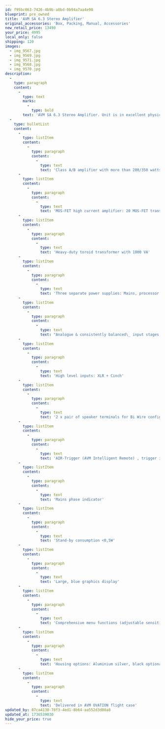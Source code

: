 ```yaml
---
id: f95bc063-7426-4b9b-a8bd-0b94a7aa4e98
blueprint: pre_owned
title: 'AVM SA 6.3 Stereo Amplifier'
original_accessories: 'Box, Packing, Manual, Accessories'
new_retail_price: 13490
your_price: 4995
local_only: false
shipping: 120
images:
  - img_9567.jpg
  - img_9569.jpg
  - img_9571.jpg
  - img_9568.jpg
  - img_9570.jpg
description:
  -
    type: paragraph
    content:
      -
        type: text
        marks:
          -
            type: bold
        text: 'AVM SA 6.3 Stereo Amplifier. Unit is in excellent physical and functional condition with original flight case and accessories. There is one very small nick in the top panel (pictured), otherwise, near perfect. Unit sells as new for $13,490.00'
  -
    type: bulletList
    content:
      -
        type: listItem
        content:
          -
            type: paragraph
            content:
              -
                type: text
                text: 'Class A/B amplifier with more than 200/350 watts per channel (8/4 Ohm)'
      -
        type: listItem
        content:
          -
            type: paragraph
            content:
              -
                type: text
                text: 'MOS-FET high current amplifier: 20 MOS-FET transistors per channel deliver a maximum of 180 Ampere per channel'
      -
        type: listItem
        content:
          -
            type: paragraph
            content:
              -
                type: text
                text: 'Heavy-duty toroid transformer with 1000 VA'
      -
        type: listItem
        content:
          -
            type: paragraph
            content:
              -
                type: text
                text: 'Three separate power supplies: Mains, processor unit, silent power supply for input circuit'
      -
        type: listItem
        content:
          -
            type: paragraph
            content:
              -
                type: text
                text: "Analogue & consistently balanced\_ input stages, entirely DC coupled"
      -
        type: listItem
        content:
          -
            type: paragraph
            content:
              -
                type: text
                text: 'High level inputs: XLR + Cinch'
      -
        type: listItem
        content:
          -
            type: paragraph
            content:
              -
                type: text
                text: '2 x pair of speaker terminals for Bi Wire configuration'
      -
        type: listItem
        content:
          -
            type: paragraph
            content:
              -
                type: text
                text: 'AIR-Trigger (AVM Intelligent Remote) , trigger input 5-12V'
      -
        type: listItem
        content:
          -
            type: paragraph
            content:
              -
                type: text
                text: 'Mains phase indicator'
      -
        type: listItem
        content:
          -
            type: paragraph
            content:
              -
                type: text
                text: 'Stand-by consumption <0,5W'
      -
        type: listItem
        content:
          -
            type: paragraph
            content:
              -
                type: text
                text: 'Large, blue graphics display'
      -
        type: listItem
        content:
          -
            type: paragraph
            content:
              -
                type: text
                text: 'Comprehensive menu functions (adjustable sensitivity, peak power and much more)'
      -
        type: listItem
        content:
          -
            type: paragraph
            content:
              -
                type: text
                text: 'Housing options: Aluminium silver, black optional chrome front panel'
      -
        type: listItem
        content:
          -
            type: paragraph
            content:
              -
                type: text
                text: 'Delivered in AVM OVATION flight case'
updated_by: 87ca4130-78f3-4ed1-8b64-aa552d3d08a8
updated_at: 1736539030
hide_your_price: true
---
```

